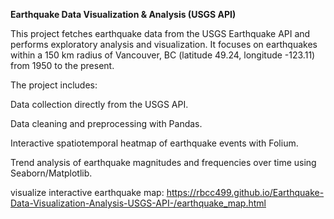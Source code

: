 **Earthquake Data Visualization & Analysis (USGS API)**

This project fetches earthquake data from the USGS Earthquake API and performs exploratory analysis and visualization. It focuses on earthquakes within a 150 km radius of Vancouver, BC (latitude 49.24, longitude -123.11) from 1950 to the present.

The project includes:

Data collection directly from the USGS API.

Data cleaning and preprocessing with Pandas.

Interactive spatiotemporal heatmap of earthquake events with Folium.

Trend analysis of earthquake magnitudes and frequencies over time using Seaborn/Matplotlib.

visualize interactive earthquake map: 
https://rbcc499.github.io/Earthquake-Data-Visualization-Analysis-USGS-API-/earthquake_map.html
